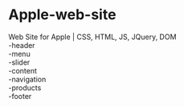 # Apple-web-site
Web Site for Apple | CSS, HTML, JS, JQuery, DOM    
-header  
-menu  
-slider  
-content  
</t>-navigation  
</t>-products  
 -footer  
